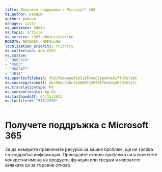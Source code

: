 ```yaml
---
title: Получете поддръжка с Microsoft 365
ms.author: pebaum
author: pebaum
manager: scotv
ms.audience: Admin
ms.topic: article
ms.service: o365-administration
ROBOTS: NOINDEX, NOFOLLOW
localization_priority: Priority
ms.collection: Adm_O365
ms.custom:
- "9002319"
- "4503"
- "9002471"
- "4818"
ms.openlocfilehash: f5b3f6aaaeef8931ef04c61baedde02ff35679b6
ms.sourcegitcommit: 8bc60ec34bc1e40685e3976576e04a2623f63a7c
ms.translationtype: MT
ms.contentlocale: bg-BG
ms.lasthandoff: 04/15/2021
ms.locfileid: "51812093"
---
```

# <a name="get-support-with-microsoft-365"></a>Получете поддръжка с Microsoft 365

За да намерите правилните ресурси за вашия проблем, ще ни трябва по-подробна информация. Преиздайте отново проблема си и включете конкретни имена на продукти, функции или грешки и изпратете заявката си за търсене отново.
